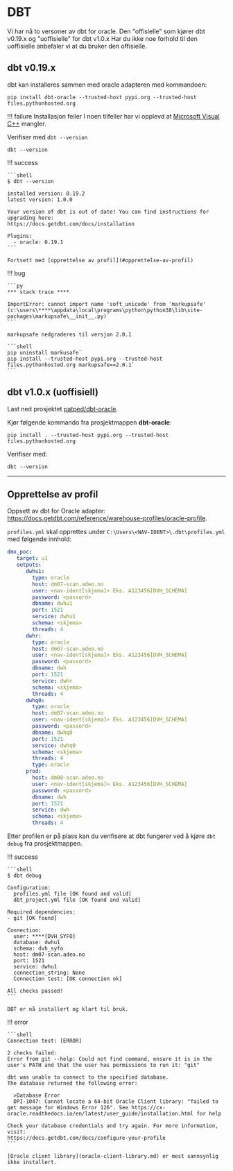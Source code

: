 # DBT

Vi har nå to versoner av dbt for oracle. Den "offisielle" som kjører dbt v0.19.x og "uoffisielle" for dbt v1.0.x Har du ikke noe forhold til den uoffisielle anbefaler vi at du bruker den offisielle.

## dbt v0.19.x

dbt kan installeres sammen med oracle adapteren med kommandoen:

```shell
pip install dbt-oracle --trusted-host pypi.org --trusted-host  files.pythonhosted.org
```

!!! failure Installasjon feiler
    I noen tilfeller har vi opplevd at [Microsoft Visual C++](https://visualstudio.microsoft.com/thank-you-downloading-visual-studio/?sku=BuildTools&rel=16microsoft-visual-c) mangler.

Verifiser med `dbt --version`

```shell
dbt --version
```

!!! success

    ```shell
    $ dbt --version

    installed version: 0.19.2
    latest version: 1.0.0

    Your version of dbt is out of date! You can find instructions for upgrading here:
    https://docs.getdbt.com/docs/installation

    Plugins:
      - oracle: 0.19.1
    ```

    Fortsett med [opprettelse av profil](#opprettelse-av-profil)

!!! bug

    ```py
    *** stack trace ****

    ImportError: cannot import name 'soft_unicode' from 'markupsafe' (c:\users\****\appdata\local\programs\python\python38\lib\site-packages\markupsafe\__init__.py)
    ```

    markupsafe nedgraderes til versjon 2.0.1

    ```shell
    pip uninstall markusafe`
    pip install --trusted-host pypi.org --trusted-host  files.pythonhosted.org markupsafe==2.0.1`
    ```

## dbt v1.0.x (uoffisiell)

Last ned prosjektet [patped/dbt-oracle](https://github.com/patped/dbt-oracle).

Kjør følgende kommando fra prosjektmappen **dbt-oracle**:

```shell
pip install . --trusted-host pypi.org --trusted-host  files.pythonhosted.org
```

Verifiser med:

```shell
dbt --version
```

---

## Opprettelse av profil


Oppsett av dbt for Oracle adapter: https://docs.getdbt.com/reference/warehouse-profiles/oracle-profile.

`profiles.yml` skal opprettes under `C:\Users\<NAV-IDENT>\.dbt\profiles.yml` med følgende innhold:

```yaml
dmx_poc:
   target: u1
   outputs:
      dwhu1:
        type: oracle
        host: dm07-scan.adeo.no
        user: <nav-ident[skjema]> Eks. A123456[DVH_SCHEMA]
        password: <passord>
        dbname: dwhu1
        port: 1521
        service: dwhu1
        schema: <skjema>
        threads: 4
      dwhr:
        type: oracle
        host: dm07-scan.adeo.no
        user: <nav-ident[skjema]> Eks. A123456[DVH_SCHEMA]
        password: <passord>
        dbname: dwh
        port: 1521
        service: dwhr
        schema: <skjema>
        threads: 4
      dwhq0:
        type: oracle
        host: dm07-scan.adeo.no
        user: <nav-ident[skjema]> Eks. A123456[DVH_SCHEMA]
        password: <passord>
        dbname: dwhq0
        port: 1521
        service: dwhq0
        schema: <skjema>
        threads: 4
        type: oracle
      prod:
        host: dm08-scan.adeo.no
        user: <nav-ident[skjema]> Eks. A123456[DVH_SCHEMA]
        password: <passord>
        dbname: dwh
        port: 1521
        service: dwh
        schema: <skjema>
        threads: 4

```

Etter profilen er på plass kan du verifisere at dbt fungerer ved å kjøre `dbt debug` fra prosjektmappen.

!!! success

    ```shell
    $ dbt debug

    Configuration:
      profiles.yml file [OK found and valid]
      dbt_project.yml file [OK found and valid]

    Required dependencies:
    - git [OK found]

    Connection:
      user: ****[DVH_SYFO]
      database: dwhu1
      schema: dvh_syfo
      host: dm07-scan.adeo.no
      port: 1521
      service: dwhu1
      connection_string: None
      Connection test: [OK connection ok]

    All checks passed!
    ```

    DBT er nå installert og klart til bruk.

!!! error

    ```shell
    Connection test: [ERROR]

    2 checks failed:
    Error from git --help: Could not find command, ensure it is in the user's PATH and that the user has permissions to run it: "git"

    dbt was unable to connect to the specified database.
    The database returned the following error:

      >Database Error
      DPI-1047: Cannot locate a 64-bit Oracle Client library: "failed to get message for Windows Error 126". See https://cx-oracle.readthedocs.io/en/latest/user_guide/installation.html for help

    Check your database credentials and try again. For more information, visit:
    https://docs.getdbt.com/docs/configure-your-profile
    ```

    [Oracle client library](oracle-client-library.md) er mest sannsynlig ikke installert.
